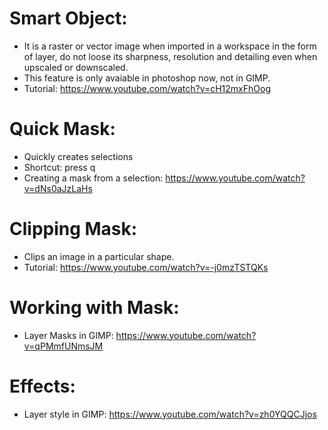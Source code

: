 # Smart Object:
- It is a raster or vector image when imported in a workspace in the form of layer, do not loose its sharpness, 
  resolution and detailing even when upscaled or downscaled.
- This feature is only avaiable in photoshop now, not in GIMP.
- Tutorial: https://www.youtube.com/watch?v=cH12mxFhOog

# Quick Mask:
- Quickly creates selections
- Shortcut: press q
- Creating a mask from a selection: https://www.youtube.com/watch?v=dNs0aJzLaHs

# Clipping Mask:
- Clips an image in a particular shape.
- Tutorial: https://www.youtube.com/watch?v=-j0mzTSTQKs


# Working with Mask:
- Layer Masks in GIMP: https://www.youtube.com/watch?v=qPMmfUNmsJM


# Effects:
- Layer style in GIMP: https://www.youtube.com/watch?v=zh0YQQCJjos
